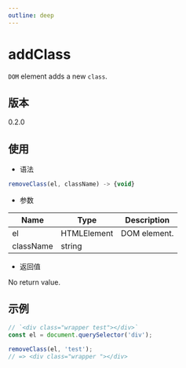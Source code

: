 ```yaml
---
outline: deep
---
```


# addClass

`DOM` element adds a new `class`.

## 版本

0.2.0

## 使用

- 语法

```js
removeClass(el, className) -> {void}
```

- 参数

| Name      | Type        | Description  |
|-----------|-------------|--------------|
| el        | HTMLElement | DOM element. |
| className | string      |              |

- 返回值

No return value.

## 示例

```js
// `<div class="wrapper test"></div>`
const el = document.querySelector('div');

removeClass(el, 'test');
// => <div class="wrapper "></div>
```
